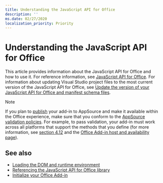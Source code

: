 ```yaml
---
title: Understanding the JavaScript API for Office
description: ''
ms.date: 02/27/2020
localization_priority: Priority
---
```


# Understanding the JavaScript API for Office

This article provides information about the JavaScript API for Office and how to use it. For reference information, see [JavaScript API for Office](/office/dev/add-ins/reference/javascript-api-for-office). For information about updating Visual Studio project files to the most current version of the JavaScript API for Office, see [Update the version of your JavaScript API for Office and manifest schema files](update-your-javascript-api-for-office-and-manifest-schema-version.md).

> [!NOTE]
> If you plan to [publish](../publish/publish.md) your add-in to AppSource and make it available within the Office experience, make sure that you conform to the [AppSource validation policies](/office/dev/store/validation-policies). For example, to pass validation, your add-in must work across all platforms that support the methods that you define (for more information, see [section 4.12](/office/dev/store/validation-policies#4-apps-and-add-ins-behave-predictably) and the [Office Add-in host and availability page](../overview/office-add-in-availability.md)). 

## See also

- [Loading the DOM and runtime environment](loading-the-dom-and-runtime-environment.md)
- [Referencing the JavaScript API for Office library](referencing-the-javascript-api-for-office-library-from-its-cdn.md)
- [Initialize your Office Add-in](initialize-add-in.md)
